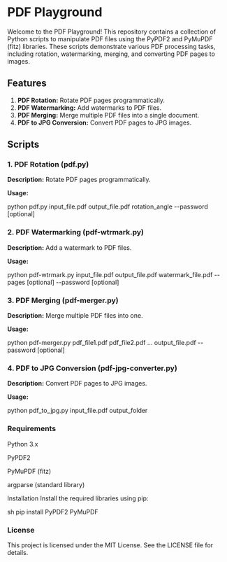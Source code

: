 # PDF Playground

Welcome to the PDF Playground! This repository contains a collection of Python scripts to manipulate PDF files using the PyPDF2 and PyMuPDF (fitz) libraries. These scripts demonstrate various PDF processing tasks, including rotation, watermarking, merging, and converting PDF pages to images.

## Features

1. **PDF Rotation:** Rotate PDF pages programmatically.
2. **PDF Watermarking:** Add watermarks to PDF files.
3. **PDF Merging:** Merge multiple PDF files into a single document.
4. **PDF to JPG Conversion:** Convert PDF pages to JPG images.

## Scripts

### 1. PDF Rotation (pdf.py)

**Description:** Rotate PDF pages programmatically.

**Usage:**

python pdf.py input_file.pdf output_file.pdf rotation_angle --password [optional]

### 2. PDF Watermarking (pdf-wtrmark.py)

**Description:** Add a watermark to PDF files.

**Usage:**

python pdf-wtrmark.py input_file.pdf output_file.pdf watermark_file.pdf --pages [optional] --password [optional]

### 3. PDF Merging (pdf-merger.py)

**Description:** Merge multiple PDF files into one.

**Usage:**

python pdf-merger.py pdf_file1.pdf pdf_file2.pdf ... output_file.pdf --password [optional]

### 4. PDF to JPG Conversion (pdf-jpg-converter.py)

**Description:** Convert PDF pages to JPG images.

**Usage:**

python pdf_to_jpg.py input_file.pdf output_folder

### Requirements

Python 3.x

PyPDF2

PyMuPDF (fitz)

argparse (standard library)

Installation
Install the required libraries using pip:

sh
pip install PyPDF2 PyMuPDF


### License

This project is licensed under the MIT License. See the LICENSE file for details.